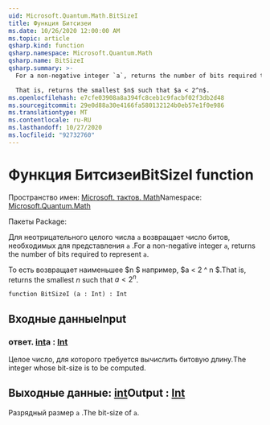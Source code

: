 ```yaml
---
uid: Microsoft.Quantum.Math.BitSizeI
title: Функция Битсизеи
ms.date: 10/26/2020 12:00:00 AM
ms.topic: article
qsharp.kind: function
qsharp.namespace: Microsoft.Quantum.Math
qsharp.name: BitSizeI
qsharp.summary: >-
  For a non-negative integer `a`, returns the number of bits required to represent `a`.

  That is, returns the smallest $n$ such that $a < 2^n$.
ms.openlocfilehash: e7cfe03908a8a394fc8ceb1c9facbf02f3db2d48
ms.sourcegitcommit: 29e0d88a30e4166fa580132124b0eb57e1f0e986
ms.translationtype: MT
ms.contentlocale: ru-RU
ms.lasthandoff: 10/27/2020
ms.locfileid: "92732760"
---
```

# <a name="bitsizei-function"></a><span data-ttu-id="d21ce-102">Функция Битсизеи</span><span class="sxs-lookup"><span data-stu-id="d21ce-102">BitSizeI function</span></span>

<span data-ttu-id="d21ce-103">Пространство имен: [Microsoft. тактов. Math](xref:Microsoft.Quantum.Math)</span><span class="sxs-lookup"><span data-stu-id="d21ce-103">Namespace: [Microsoft.Quantum.Math](xref:Microsoft.Quantum.Math)</span></span>

<span data-ttu-id="d21ce-104">Пакеты [](https://nuget.org/packages/)</span><span class="sxs-lookup"><span data-stu-id="d21ce-104">Package: [](https://nuget.org/packages/)</span></span>


<span data-ttu-id="d21ce-105">Для неотрицательного целого числа `a` возвращает число битов, необходимых для представления `a` .</span><span class="sxs-lookup"><span data-stu-id="d21ce-105">For a non-negative integer `a`, returns the number of bits required to represent `a`.</span></span>

<span data-ttu-id="d21ce-106">То есть возвращает наименьшее $n $ например, $a < 2 ^ n $.</span><span class="sxs-lookup"><span data-stu-id="d21ce-106">That is, returns the smallest $n$ such that $a < 2^n$.</span></span>

```qsharp
function BitSizeI (a : Int) : Int
```


## <a name="input"></a><span data-ttu-id="d21ce-107">Входные данные</span><span class="sxs-lookup"><span data-stu-id="d21ce-107">Input</span></span>

### <a name="a--int"></a><span data-ttu-id="d21ce-108">ответ. [int](xref:microsoft.quantum.lang-ref.int)</span><span class="sxs-lookup"><span data-stu-id="d21ce-108">a : [Int](xref:microsoft.quantum.lang-ref.int)</span></span>

<span data-ttu-id="d21ce-109">Целое число, для которого требуется вычислить битовую длину.</span><span class="sxs-lookup"><span data-stu-id="d21ce-109">The integer whose bit-size is to be computed.</span></span>



## <a name="output--int"></a><span data-ttu-id="d21ce-110">Выходные данные: [int](xref:microsoft.quantum.lang-ref.int)</span><span class="sxs-lookup"><span data-stu-id="d21ce-110">Output : [Int](xref:microsoft.quantum.lang-ref.int)</span></span>

<span data-ttu-id="d21ce-111">Разрядный размер `a` .</span><span class="sxs-lookup"><span data-stu-id="d21ce-111">The bit-size of `a`.</span></span>